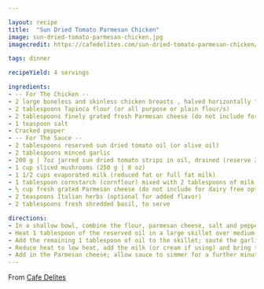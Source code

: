 ```yaml
---

layout: recipe
title:  "Sun Dried Tomato Parmesan Chicken"
image: sun-dried-tomato-parmesan-chicken.jpg
imagecredit: https://cafedelites.com/sun-dried-tomato-parmesan-chicken/

tags: dinner

recipeYield: 4 servings

ingredients:
- -- For The Chicken --
- 2 large boneless and skinless chicken breasts , halved horizontally to make 4 fillets
- 2 tablespoons Tapioca flour (or all purpose or plain flour/s)
- 2 tablespoons finely grated fresh Parmesan cheese (do not include for dairy free option)
- 1 teaspoon salt
- Cracked pepper
- -- For The Sauce --
- 2 tablespoons reserved sun dried tomato oil (or olive oil)
- 2 tablespoons minced garlic
- 200 g | 7oz jarred sun dried tomato strips in oil, drained (reserve 2 tablespoons of oil for cooking)
- 1 cup sliced mushrooms (250 g | 8 oz)
- 1 1/2 cups evaporated milk (reduced fat or full fat milk)
- 1 tablespoon cornstarch (cornflour) mixed with 2 tablespoons of milk
- ⅓ cup fresh grated Parmesan cheese (do not include for dairy free option)
- 2 teaspoons Italian herbs (optional for added flavor)
- 2 tablespoons fresh shredded basil, to serve

directions:
- In a shallow bowl, combine the flour, parmesan cheese, salt and pepper. Dredge in the flour mixture; shake off excess and set aside.
- Heat 1 tablespoon of the reserved oil in a large skillet over medium-high heat until hot. Fry the chicken until golden on each side, cooked through and no longer pink (about 5-6 minutes each side, depending on the thickness of your chicken). Transfer onto a warm plate.
- Add the remaining 1 tablespoon of oil to the skillet; sauté the garlic until fragrant (about 1 minute). Add the sun dried tomatoes and mushrooms; fry until the mushrooms are just soft.
- Reduce heat to low heat, add the milk (or cream if using) and bring to a gentle simmer, stirring occasionally. Season with salt and pepper to your taste and add the milk/cornstarch mixture to the center of the pan. Continue to simmer while quickly stirring the mixture through until the sauce thickens. (Only use cornstarch if using milk for your sauce.)
- Add in the Parmesan cheese; allow sauce to simmer for a further minute until cheese melts through the sauce. Add the chicken back into the pan; sprinkle with the fresh basil and a little extra pepper (optional), and serve over pasta, rice or steamed veg.
---
```


From [Cafe Delites](https://cafedelites.com/sun-dried-tomato-parmesan-chicken/)
